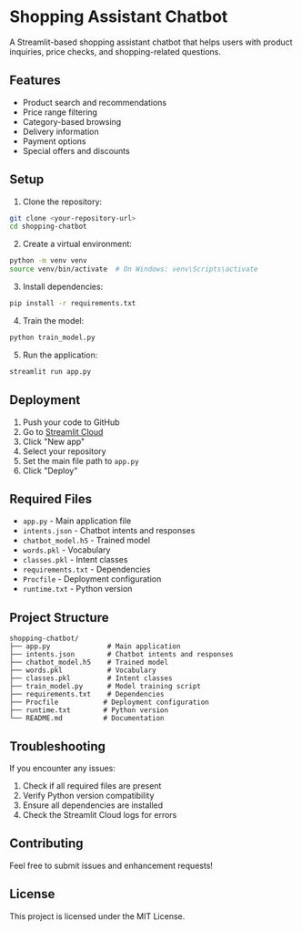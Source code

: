 # Shopping Assistant Chatbot

A Streamlit-based shopping assistant chatbot that helps users with product inquiries, price checks, and shopping-related questions.

## Features

- Product search and recommendations
- Price range filtering
- Category-based browsing
- Delivery information
- Payment options
- Special offers and discounts

## Setup

1. Clone the repository:
```bash
git clone <your-repository-url>
cd shopping-chatbot
```

2. Create a virtual environment:
```bash
python -m venv venv
source venv/bin/activate  # On Windows: venv\Scripts\activate
```

3. Install dependencies:
```bash
pip install -r requirements.txt
```

4. Train the model:
```bash
python train_model.py
```

5. Run the application:
```bash
streamlit run app.py
```

## Deployment

1. Push your code to GitHub
2. Go to [Streamlit Cloud](https://streamlit.io/cloud)
3. Click "New app"
4. Select your repository
5. Set the main file path to `app.py`
6. Click "Deploy"

## Required Files

- `app.py` - Main application file
- `intents.json` - Chatbot intents and responses
- `chatbot_model.h5` - Trained model
- `words.pkl` - Vocabulary
- `classes.pkl` - Intent classes
- `requirements.txt` - Dependencies
- `Procfile` - Deployment configuration
- `runtime.txt` - Python version

## Project Structure

```
shopping-chatbot/
├── app.py              # Main application
├── intents.json        # Chatbot intents and responses
├── chatbot_model.h5    # Trained model
├── words.pkl           # Vocabulary
├── classes.pkl         # Intent classes
├── train_model.py      # Model training script
├── requirements.txt    # Dependencies
├── Procfile           # Deployment configuration
├── runtime.txt        # Python version
└── README.md          # Documentation
```

## Troubleshooting

If you encounter any issues:

1. Check if all required files are present
2. Verify Python version compatibility
3. Ensure all dependencies are installed
4. Check the Streamlit Cloud logs for errors

## Contributing

Feel free to submit issues and enhancement requests!

## License

This project is licensed under the MIT License. 